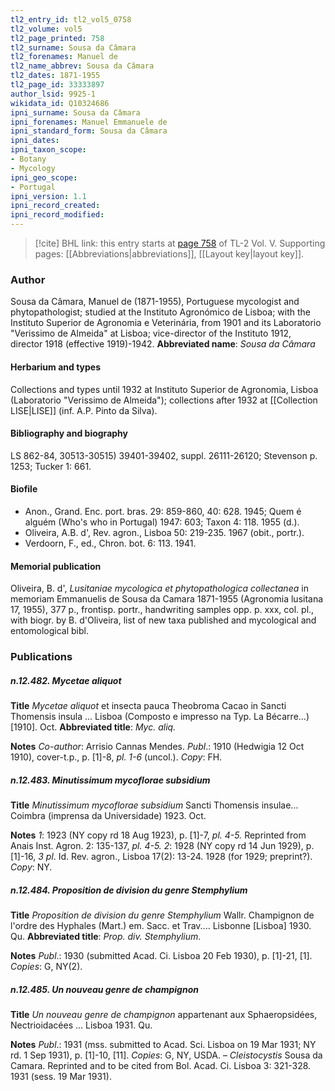 ```yaml
---
tl2_entry_id: tl2_vol5_0758
tl2_volume: vol5
tl2_page_printed: 758
tl2_surname: Sousa da Câmara
tl2_forenames: Manuel de
tl2_name_abbrev: Sousa da Câmara
tl2_dates: 1871-1955
tl2_page_id: 33333897
author_lsid: 9925-1
wikidata_id: Q10324686
ipni_surname: Sousa da Câmara
ipni_forenames: Manuel Emmanuele de
ipni_standard_form: Sousa da Câmara
ipni_dates: 
ipni_taxon_scope: 
- Botany
- Mycology
ipni_geo_scope: 
- Portugal
ipni_version: 1.1
ipni_record_created: 
ipni_record_modified:
---
```



> [!cite] BHL link: this entry starts at [page 758](https://www.biodiversitylibrary.org/page/33333897) of TL-2 Vol. V.
> Supporting pages: [[Abbreviations|abbreviations]], [[Layout key|layout key]].

### Author

Sousa da Câmara, Manuel de (1871-1955), Portuguese mycologist and phytopathologist; studied at the Instituto Agronómico de Lisboa; with the Instituto Superior de Agronomia e Veterinária, from 1901 and its Laboratorio "Verissimo de Almeida" at Lisboa; vice-director of the Instituto 1912, director 1918 (effective 1919)-1942. 
**Abbreviated name**: *Sousa da Câmara*

#### Herbarium and types

Collections and types until 1932 at Instituto Superior de Agronomia, Lisboa (Laboratorio "Verissimo de Almeida"); collections after 1932 at [[Collection LISE|LISE]] (inf. A.P. Pinto da Silva).

#### Bibliography and biography

LS 862-84, 30513-30515) 39401-39402, suppl. 26111-26120; Stevenson p. 1253; Tucker 1: 661.

#### Biofile

- Anon., Grand. Enc. port. bras. 29: 859-860, 40: 628. 1945; Quem é alguém (Who's who in Portugal) 1947: 603; Taxon 4: 118. 1955 (d.).
- Oliveira, A.B. d', Rev. agron., Lisboa 50: 219-235. 1967 (obit., portr.).
- Verdoorn, F., ed., Chron. bot. 6: 113. 1941.

#### Memorial publication

Oliveira, B. d', *Lusitaniae mycologica et phytopathologica collectanea* in memoriam Emmanuelis de Sousa da Camara 1871-1955 (Agronomia lusitana 17, 1955), 377 p., frontisp. portr., handwriting samples opp. p. xxx, col. pl., with biogr. by B. d'Oliveira, list of new taxa published and mycological and entomological bibl.

### Publications

##### n.12.482. Mycetae aliquot

**Title**
*Mycetae aliquot* et insecta pauca Theobroma Cacao in Sancti Thomensis insula ... Lisboa (Composto e impresso na Typ. La Bécarre...) \[1910\]. Oct.
**Abbreviated title**: *Myc. aliq.*

**Notes**
*Co-author*: Arrisio Cannas Mendes.
*Publ*.: 1910 (Hedwigia 12 Oct 1910), cover-t.p., p. \[1\]-8, *pl. 1-6* (uncol.). *Copy*: FH.

##### n.12.483. Minutissimum mycoflorae subsidium

**Title**
*Minutissimum mycoflorae subsidium* Sancti Thomensis insulae... Coimbra (imprensa da Universidade) 1923. Oct.

**Notes**
*1*: 1923 (NY copy rd 18 Aug 1923), p. \[1\]-7, *pl. 4-5.* Reprinted from Anais Inst. Agron. 2: 135-137, *pl. 4-5.*
*2*: 1928 (NY copy rd 14 Jun 1929), p. \[1\]-16, *3 pl*. Id. Rev. agron., Lisboa 17(2): 13-24. 1928 (for 1929; preprint?).
*Copy*: NY.

##### n.12.484. Proposition de division du genre Stemphylium

**Title**
*Proposition de division du genre Stemphylium* Wallr. Champignon de l'ordre des Hyphales (Mart.) em. Sacc. et Trav.... Lisbonne \[Lisboa\] 1930. Qu.
**Abbreviated title**: *Prop. div. Stemphylium*.

**Notes**
*Publ*.: 1930 (submitted Acad. Ci. Lisboa 20 Feb 1930), p. \[1\]-21, \[1\]. *Copies*: G, NY(2).

##### n.12.485. Un nouveau genre de champignon

**Title**
*Un nouveau genre de champignon* appartenant aux Sphaeropsidées, Nectrioidacées ... Lisboa 1931. Qu.

**Notes**
*Publ*.: 1931 (mss. submitted to Acad. Sci. Lisboa on 19 Mar 1931; NY rd. 1 Sep 1931), p. \[1\]-10, \[11\]. *Copies*: G, NY, USDA. – *Cleistocystis* Sousa da Camara. Reprinted and to be cited from Bol. Acad. Ci. Lisboa 3: 321-328. 1931 (sess. 19 Mar 1931).

